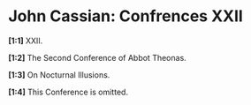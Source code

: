 # John Cassian: Confrences XXII

**[1:1]** XXII.

**[1:2]** The Second Conference of Abbot Theonas.

**[1:3]** On Nocturnal Illusions.

**[1:4]** This Conference is omitted.

